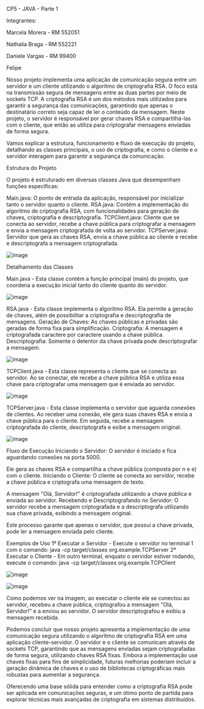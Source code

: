 CP5 - JAVA - Parte 1


Integrantes:

Marcela Morera - RM 552051 

Nathalia Braga - RM 552221 

Daniele Vargas - RM 99400 

Felipe




Nosso projeto implementa uma aplicação de comunicação segura entre um servidor e um cliente utilizando o algoritmo de criptografia RSA. O foco está na transmissão segura de mensagens entre as duas partes por meio de sockets TCP. A criptografia RSA é um dos métodos mais utilizados para garantir a segurança das comunicações, garantindo que apenas o destinatário correto seja capaz de ler o conteúdo da mensagem. Neste projeto, o servidor é responsável por gerar chaves RSA e compartilhá-las com o cliente, que então as utiliza para criptografar mensagens enviadas de forma segura.

Vamos explicar a estrutura, funcionamento e fluxo de execução do projeto, detalhando as classes principais, o uso de criptografia, e como o cliente e o servidor interagem para garantir a segurança da comunicação.



Estrutura do Projeto

O projeto é estruturado em diversas classes Java que desempenham funções específicas:

Main.java: O ponto de entrada da aplicação, responsável por inicializar tanto o servidor quanto o cliente.
RSA.java: Contém a implementação do algoritmo de criptografia RSA, com funcionalidades para geração de chaves, criptografia e descriptografia.
TCPClient.java: Cliente que se conecta ao servidor, recebe a chave pública para criptografar a mensagem e envia a mensagem criptografada de volta ao servidor.
TCPServer.java: Servidor que gera as chaves RSA, envia a chave pública ao cliente e recebe e descriptografa a mensagem criptografada.

![image](https://github.com/user-attachments/assets/de2808e8-3ae3-4dac-b64e-3fc37c42fc50)



Detalhamento das Classes

Main.java - Esta classe contém a função principal (main) do projeto, que coordena a execução inicial tanto do cliente quanto do servidor.

![image](https://github.com/user-attachments/assets/edb43959-ee0a-4839-a0a6-cc4160369d74)



RSA.java - Esta classe implementa o algoritmo RSA. Ela permite a geração de chaves, além de possibilitar a criptografia e descriptografia de mensagens.
Geração de Chaves: As chaves públicas e privadas são geradas de forma fixa para simplificação.
Criptografia: A mensagem é criptografada caractere por caractere usando a chave pública.
Descriptografia: Somente o detentor da chave privada pode descriptografar a mensagem.

![image](https://github.com/user-attachments/assets/7e15c55c-23b4-4ec6-bd69-4fad0e59c2b9)



TCPClient.java - Esta classe representa o cliente que se conecta ao servidor. Ao se conectar, ele recebe a chave pública RSA e utiliza essa chave para criptografar uma mensagem que é enviada ao servidor.

![image](https://github.com/user-attachments/assets/46ad9bba-060b-4ac8-8044-d03761f43e97)




TCPServer.java - Esta classe implementa o servidor que aguarda conexões de clientes. Ao receber uma conexão, ele gera suas chaves RSA e envia a chave pública para o cliente. Em seguida, recebe a mensagem criptografada do cliente, descriptografa e exibe a mensagem original.

![image](https://github.com/user-attachments/assets/dd306a5f-d2c8-43ee-87f3-258643b8703c)



Fluxo de Execução
Iniciando o Servidor: O servidor é iniciado e fica aguardando conexões na porta 5000.

Ele gera as chaves RSA e compartilha a chave pública (composta por n e e) com o cliente.
Iniciando o Cliente: O cliente se conecta ao servidor, recebe a chave pública e criptografa uma mensagem de texto.

A mensagem "Olá, Servidor!" é criptografada utilizando a chave pública e enviada ao servidor.
Recebendo e Descriptografando no Servidor: O servidor recebe a mensagem criptografada e a descriptografa utilizando sua chave privada, exibindo a mensagem original.

Este processo garante que apenas o servidor, que possui a chave privada, pode ler a mensagem enviada pelo cliente.



Exemplos de Uso
1º Executar o Servidor - Execute o servidor no terminal 1 com o comando: java -cp target/classes org.example.TCPServer
2º Executar o Cliente - Em outro terminal, enquato o servidor estiver rodando, execute o comando: java -cp target/classes org.example.TCPClient

![image](https://github.com/user-attachments/assets/8aa98594-3575-4cf4-910c-a4b4e0518579)

![image](https://github.com/user-attachments/assets/21595f6f-5677-4694-a5bd-ef06b0eda57f)

Como podemos ver na imagem, ao executar o cliente ele se conectou ao servidor, recebeu a chave pública, criptografou a mensagem "Olá, Servidor!" e a enviou ao servidor. O servidor descriptografou e exibiu a mensagem recebida.


Podemos concluir que nosso projeto apresenta a implementação de uma comunicação segura utilizando o algoritmo de criptografia RSA em uma aplicação cliente-servidor. O servidor e o cliente se comunicam através de sockets TCP, garantindo que as mensagens enviadas sejam criptografadas de forma segura, utilizando chaves RSA fixas. Embora a implementação use chaves fixas para fins de simplicidade, futuras melhorias poderiam incluir a geração dinâmica de chaves e o uso de bibliotecas criptográficas mais robustas para aumentar a segurança.

Oferecendo uma base sólida para entender como a criptografia RSA pode ser aplicada em comunicações seguras, e um ótimo ponto de partida para explorar técnicas mais avançadas de criptografia em sistemas distribuídos.







